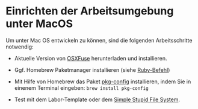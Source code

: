 # Einrichten der Arbeitsumgebung unter MacOS

Um unter Mac OS entwickeln zu können, sind die folgenden Arbeitsschritte notwendig:

* Aktuelle Version von [OSXFuse](https://osxfuse.github.io/) herunterladen und installieren. 

* Ggf. Homebrew Paketmanager installieren (siehe [Ruby-Befehl](https://brew.sh/index_de.html))

* Mit Hilfe von Homebrew das Paket [pkg-config](http://brewformulas.org/Pkg-config) installieren, indem Sie in einenem Terminal eingeben: `brew install pkg-config`

* Test mit dem Labor-Template oder dem [Simple Stupid File System](https://github.com/MaaSTaaR/SSFS).
